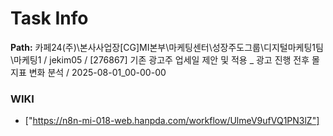 # Task Info

**Path:** 카페24(주)\본사사업장\[CG]MI본부\마케팅센터\성장주도그룹\디지털마케팅1팀\마케팅1 / jekim05 / [276867] 기존 광고주 업세일 제안 및 적용 _ 광고 진행 전후 몰 지표 변화 분석 / 2025-08-01_00-00-00

### WIKI
- ["https://n8n-mi-018-web.hanpda.com/workflow/UlmeV9ufVQ1PN3lZ"]

